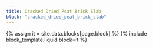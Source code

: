 ```yaml
---
title: Cracked Dried Peat Brick Slab
block: "cracked_dried_peat_brick_slab"
---
```


{% assign it = site.data.blocks[page.block] %}
{% include block_template.liquid block=it %}

